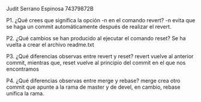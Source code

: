 ﻿Judit Serrano Espinosa 74379872B

P1. ¿Qué crees que significa la opción -n en el comando revert?
-n evita que se haga un commit automáticamente después de realizar
el revert.

P2. ¿Qué cambios se han producido al ejecutar el comando reset?
Se ha vuelta a crear el archivo readme.txt

P3. ¿Qué diferencias observas entre revert y reset?
revert vuelve al anterior commit, mientras que, 
reset vuelve al principio del commit en el que nos encontramos

P4. ¿Qué diferencias observas entre merge y rebase?
merge crea otro commit que apunte a la rama de master y de devel, en cambio,
rebase unifica la rama.
